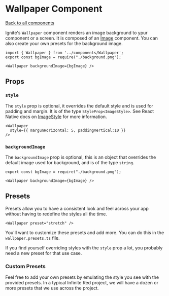 # Wallpaper Component

[Back to all components](./Components.md)


Ignite's `Wallpaper` component renders an image background to ypur component or a screen. It is composed of an [Image](https://reactnative.dev/docs/image) component. You can also create your own presets for the background image.


```tsx
import { Wallpaper } from '../components/Wallpaper';
export const bgImage = require("./background.png");

<Wallpaper backgroundImage={bgImage} />
```

## Props

### `style`

The `style` prop is optional, it overrides the default style and is used for padding and margin. It is of the type `StyleProp<ImageStyle>`. See React Native docs on [ImageStyle](https://reactnative.dev/docs/image#style) for more information.

```tsx
<Wallpaper
  style={{ margunHorizontal: 5, paddingVertical:10 }}
/>
```

### `backgroundImage`

The `backgroundImage` prop is optional, this is an object that overrides the default image used for background, and is of the type `string`. 

```tsx
export const bgImage = require("./background.png");

<Wallpaper backgroundImage={bgImage} />
```

## Presets

Presets allow you to have a consistent look and feel across your app without having to redefine the styles all the time.

```tsx
<Wallpaper preset="stretch" />
```

You'll want to customize these presets and add more. You can do this in the `wallpaper.presets.ts` file.

If you find yourself overriding styles with the `style` prop a lot, you probably need a new preset for that use case.

### Custom Presets

Feel free to add your own presets by emulating the style you see with the provided presets. In a typical Infinite Red project, we will have a dozen or more presets that we use across the project.
